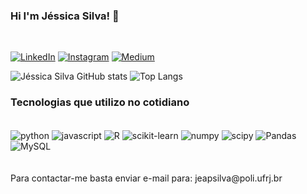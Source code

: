 ### Hi I'm Jéssica Silva! 🤚
<br>

[![LinkedIn](https://img.shields.io/badge/LinkedIn-0077B5?style=for-the-badge&logo=linkedin&logoColor=white)](https://www.linkedin.com/in/jessica-aparecida-silva/)
[![Instagram](https://img.shields.io/badge/Instagram-E4405F?style=for-the-badge&logo=instagram&logoColor=white)](https://www.instagram.com/womantechs)
[![Medium](https://img.shields.io/badge/Medium-12100E?style=for-the-badge&logo=medium&logoColor=white)](https://medium.com/@jesapsilva)


![Jéssica Silva GitHub stats](https://github-readme-stats.vercel.app/api?username=jesapsilva&show_icons=true&theme=transparent)
![Top Langs](https://github-readme-stats.vercel.app/api/top-langs/?username=jesapsilva&layout=compact&theme=transparent)

### Tecnologias que utilizo no cotidiano

<div style="display: inline_block"><br/>
    <img align="center" alt="python" src="https://img.shields.io/badge/Python-3776AB?style=for-the-badge&logo=python&logoColor=white" />   
    <img align="center" alt="javascript" src="https://img.shields.io/badge/JavaScript-F7DF1E?style=for-the-badge&logo=javascript&logoColor=black" /> 
    <img align="center" alt="R" src="https://img.shields.io/badge/R-276DC3?style=for-the-badge&logo=r&logoColor=white" />   
    <img align="center" alt="scikit-learn" src="https://img.shields.io/badge/scikit_learn-F7931E?style=for-the-badge&logo=scikit-learn&logoColor=white" />   
    <img align="center" alt="numpy" src="https://img.shields.io/badge/Numpy-777BB4?style=for-the-badge&logo=numpy&logoColor=white" />  
    <img align="center" alt="scipy" src="https://img.shields.io/badge/SciPy-654FF0?style=for-the-badge&logo=SciPy&logoColor=whit" /> 
    <img align="center" alt="Pandas" src="https://img.shields.io/badge/Pandas-2C2D72?style=for-the-badge&logo=pandas&logoColor=white" /> 
    <img align="center" alt="MySQL" src="https://img.shields.io/badge/MySQL-00000F?style=for-the-badge&logo=mysql&logoColor=white" />   
</div><br/>

<br>
Para contactar-me basta enviar e-mail para: jeapsilva@poli.ufrj.br 
